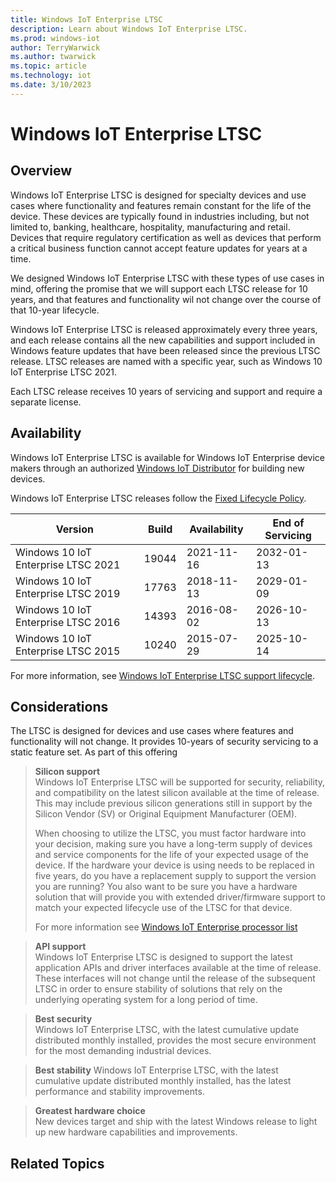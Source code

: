 ```yaml
---
title: Windows IoT Enterprise LTSC
description: Learn about Windows IoT Enterprise LTSC.
ms.prod: windows-iot
author: TerryWarwick
ms.author: twarwick
ms.topic: article
ms.technology: iot
ms.date: 3/10/2023
---
```


# Windows IoT Enterprise LTSC

## Overview

Windows IoT Enterprise LTSC is designed for specialty devices and use cases where functionality and features remain constant for the life of the device.  These devices are typically found in industries including, but not limited to, banking, healthcare, hospitality, manufacturing and retail. Devices that require regulatory certification as well as devices that perform a critical business function cannot accept feature updates for years at a time.  

We designed Windows IoT Enterprise LTSC with these types of use cases in mind, offering the promise that we will support each LTSC release for 10 years, and that features and functionality wil not change over the course of that 10-year lifecycle.

Windows IoT Enterprise LTSC is released approximately every three years, and each release contains all the new capabilities and support included in Windows feature updates that have been released since the previous LTSC release.  LTSC releases are named with a specific year, such as Windows 10 IoT Enterprise LTSC 2021.

Each LTSC release receives 10 years of servicing and support and require a separate license.

## Availability

Windows IoT Enterprise LTSC is available for Windows IoT Enterprise device makers through an authorized [Windows IoT Distributor](https://aka.ms/IoTDistributorList) for building new devices.

Windows IoT Enterprise LTSC releases follow the [Fixed Lifecycle Policy](/lifecycle/policies/fixed).

| Version | Build  | Availability | End of Servicing |
| --- | --- | --- | --- |
| Windows 10 IoT Enterprise LTSC 2021 | 19044 | 2021-11-16 | 2032-01-13 |
| Windows 10 IoT Enterprise LTSC 2019 | 17763 | 2018-11-13 | 2029-01-09 |
| Windows 10 IoT Enterprise LTSC 2016 | 14393 | 2016-08-02 | 2026-10-13 |
| Windows 10 IoT Enterprise LTSC 2015 | 10240 | 2015-07-29 | 2025-10-14 |

For more information, see [Windows IoT Enterprise LTSC support lifecycle](/lifecycle/products/?terms=Windows%20IoT%20Enterprise%20LTS).

## Considerations

The LTSC is designed for devices and use cases where features and functionality will not change. It provides 10-years of security servicing to a static feature set. As part of this offering

> **Silicon support**  
> Windows IoT Enterprise LTSC will be supported for security, reliability, and compatibility on the latest silicon available at the time of release.  This may include previous silicon generations still in support by the Silicon Vendor (SV) or Original Equipment Manufacturer (OEM).
>
> When choosing to utilize the LTSC, you must factor hardware into your decision, making sure you have a long-term supply of devices and service components for the life of your expected usage of the device. If the hardware your device is using needs to be replaced in five years, do you have a replacement supply to support the version you are running? You also want to be sure you have a hardware solution that will provide you with extended driver/firmware support to match your expected lifecycle use of the LTSC for that device.
>
> For more information see [Windows IoT Enterprise processor list](/windows/iot/iot-enterprise/hardware/hardware_requirements#processor)

> **API support**  
> Windows IoT Enterprise LTSC is designed to support the latest application APIs and driver interfaces available at the time of release.  These interfaces will not change until the release of the subsequent LTSC in order to ensure stability of solutions that rely on the underlying operating system for a long period of time.

> **Best security**  
Windows IoT Enterprise LTSC, with the latest cumulative update distributed monthly installed, provides the most secure environment for the most demanding industrial devices.

> **Best stability**
Windows IoT Enterprise LTSC, with the latest cumulative update distributed monthly installed, has the latest performance and stability improvements.

> **Greatest hardware choice**  
>New devices target and ship with the latest Windows release to light up new hardware capabilities and improvements.

## Related Topics
